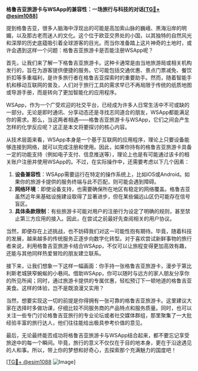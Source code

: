 **格鲁吉亚旅游卡与WSApp的兼容性：一场旅行与科技的对话[[TG💪+ @esim1088](https://t.me/s/esim1088)]**

提到格鲁吉亚，很多人脑海中浮现出的可能是高加索山脉的巍峨、黑海沿岸的明媚，以及那古老而迷人的文化。这个位于欧亚交界处的小国，以其独特的自然风光和深厚的历史底蕴吸引着全球游客的目光。而当你准备踏上这片神奇的土地时，或许会遇到这样一个问题：格鲁吉亚旅游卡是否能注册WSApp呢？

首先，让我们来了解一下格鲁吉亚旅游卡。这种卡通常是由当地旅游局或相关机构发行的，旨在为游客提供便捷的服务。它可能包括交通优惠、景点门票减免、餐饮折扣等多重福利，是许多旅行者在格鲁吉亚探索时的重要助手。然而，随着智能手机和移动互联网的普及，人们对于旅行工具的需求早已不再局限于传统的纸质地图或导游手册，而是转向了更加智能化的应用程序。

WSApp，作为一个广受欢迎的社交平台，已经成为许多人日常生活中不可或缺的一部分。无论是即时通讯、分享动态还是寻找志同道合的朋友，WSApp都能满足你的需求。那么，当这两者相遇——格鲁吉亚旅游卡与WSApp，它们之间会产生怎样的化学反应呢？这正是本文将要探讨的核心内容。

从技术层面来看，WSApp本身是一个基于互联网的应用程序，理论上只要设备能够连接到网络，就可以完成注册和使用。因此，如果你持有的格鲁吉亚旅游卡具备一定的功能支持（例如电子支付、信息推送等），理论上也是有可能通过该卡的相关账户注册并使用WSApp的。不过，在实际操作中，还需要考虑以下几个因素：

1. **设备兼容性**：WSApp需要运行在特定的操作系统上，比如iOS或Android。如果你的旅游卡提供的服务终端与此不匹配，则可能会遇到障碍。
2. **网络环境**：即使设备支持，也需要确保所在地区有稳定的网络覆盖。格鲁吉亚虽然近年来基础设施建设取得了显著进步，但在某些偏远山区仍可能存在信号盲区。
3. **具体条款限制**：有些旅游卡可能对用户的注册行为设定了明确的规则，甚至禁止第三方应用的接入。因此，在尝试之前最好先查阅相关的用户协议。

当然，即便存在上述挑战，也不妨碍我们对这一可能性抱有期待。毕竟，随着科技的发展，越来越多的传统服务正逐步向数字化转型。对于喜欢尝试新鲜事物的旅行者来说，利用格鲁吉亚旅游卡结合WSApp，不仅可以让旅程变得更加高效有趣，还能与其他同样热爱冒险的朋友建立联系。

接下来，让我们想象一下这样一幅画面：你手持一张格鲁吉亚旅游卡，漫步于第比利斯老城狭窄蜿蜒的小巷间。借助WSApp，你可以随时与远方的家人朋友分享你的所见所闻；同时，通过旅游卡提供的专属优惠，轻松预订下一顿地道的格鲁吉亚美食。这样的体验，岂不是既浪漫又实用？

当然，想要实现这一切的前提是你得拥有一张可靠的格鲁吉亚旅游卡。这里建议大家在选择时多做功课，仔细比较不同服务商的产品特点和服务质量。同时，也可以关注一些专门讨论格鲁吉亚旅行的专业论坛或者社交媒体群组，那里聚集了一大批经验丰富的旅行达人，他们往往能给出极具参考价值的意见。

最后，无论最终能否成功将格鲁吉亚旅游卡与WSApp结合起来，都不要忘记享受旅途中的每一个瞬间。毕竟，旅行的意义不仅仅在于目的地本身，更在于沿途遇见的人和事。所以，带上你的梦想和好奇心，去探索那个充满魅力的国度吧！

[[TG💪+ @esim1088](https://t.me/s/esim1088) ![Image](https://i.postimg.cc/4NQfJmqS/Snipaste-2025-05-13-00-14-12.png)]